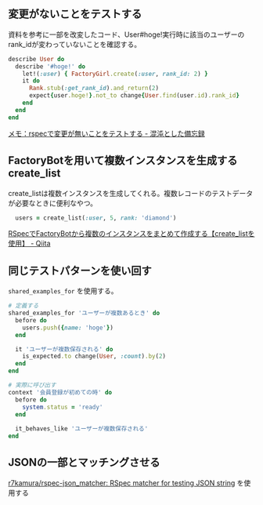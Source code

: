 ## 変更がないことをテストする

資料を参考に一部を改変したコード、User#hoge!実行時に該当のユーザーのrank_idが変わっていないことを確認する。

```rb
describe User do
  describe '#hoge!' do
    let!(:user) { FactoryGirl.create(:user, rank_id: 2) }
    it do
      Rank.stub(:get_rank_id).and_return(2)
      expect{user.hoge!}.not_to change{User.find(user.id).rank_id}
    end
  end
end
```

[メモ：rspecで変更が無いことをテストする - 混沌とした備忘録](https://noboru.hatenablog.jp/entry/2014/02/13/112817)

## FactoryBotを用いて複数インスタンスを生成する create_list

create_listは複数インスタンスを生成してくれる。複数レコードのテストデータが必要なときに便利なやつ。

```rb
  users = create_list(:user, 5, rank: 'diamond')
```

[RSpecでFactoryBotから複数のインスタンスをまとめて作成する【create_listを使用】 - Qiita](https://qiita.com/kodai_0122/items/e755a128f1dade3f53c6)

## 同じテストパターンを使い回す

`shared_examples_for` を使用する。

```rb
# 定義する
shared_examples_for 'ユーザーが複数あるとき' do
  before do
    users.push({name: 'hoge'})
  end

  it 'ユーザーが複数保存される' do
    is_expected.to change(User, :count).by(2)
  end
end

# 実際に呼び出す
context '会員登録が初めての時' do
  before do
    system.status = 'ready'
  end
  
  it_behaves_like 'ユーザーが複数保存される'
end
```

## JSONの一部とマッチングさせる

[r7kamura/rspec-json_matcher: RSpec matcher for testing JSON string](https://github.com/r7kamura/rspec-json_matcher) を使用する
